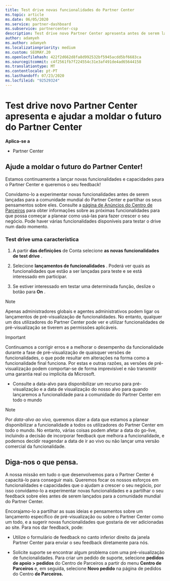 ```yaml
---
title: Test drive novas funcionalidades do Partner Center
ms.topic: article
ms.date: 06/05/2020
ms.service: partner-dashboard
ms.subservice: partnercenter-csp
description: Test drive novo Partner Center apresenta antes de serem lançados e deixe-nos saber o que você pensa. Ajude a moldar o futuro do Partner Center!
author: adamyeh
ms.author: adamyeh
ms.localizationpriority: medium
ms.custom: SEOMAY.20
ms.openlocfilehash: 422f2d662d8fa8d992532bf5945acdd5bf6683ca
ms.sourcegitcommit: c4f2561fb7f224554c31e3af491de4ad65644158
ms.translationtype: MT
ms.contentlocale: pt-PT
ms.lasthandoff: 07/23/2020
ms.locfileid: "92529324"
---
```

# <a name="test-drive-new-partner-center-features-and-help-shape-the-future-of-partner-center"></a>Test drive novo Partner Center apresenta e ajudar a moldar o futuro do Partner Center

**Aplica-se a**

- Partner Center

## <a name="help-shape-the-future-of-partner-center"></a>Ajude a moldar o futuro do Partner Center!

Estamos continuamente a lançar novas funcionalidades e capacidades para o Partner Center e queremos o seu feedback!

Convidamo-lo a experimentar novas funcionalidades antes de serem lançadas para a comunidade mundial do Partner Center e partilhar os seus pensamentos sobre eles. Consulte a [página de Anúncios do Centro de Parceiros](announcements/index.md) para obter informações sobre as próximas funcionalidades para que possa começar a planear como usá-las para fazer crescer o seu negócio. Pode haver várias funcionalidades disponíveis para testar o drive num dado momento.

### <a name="test-drive-a-feature"></a>Test drive uma característica

1. A partir **das definições** de Conta selecione **as novas funcionalidades de test drive** .

2. Selecione **lançamentos de funcionalidades** . Poderá ver quais as funcionalidades que estão a ser lançadas para teste e se está interessado em participar.

3. Se estiver interessado em testar uma determinada função, deslize o botão para **On** .

> [!NOTE]  
> Apenas administradores globais e agentes administrativos podem ligar os lançamentos de pré-visualização de funcionalidades. No entanto, qualquer um dos utilizadores do Partner Center pode ver e utilizar funcionalidades de pré-visualização se tiverem as permissões aplicáveis.

> [!IMPORTANT]  
> Continuamos a corrigir erros e a melhorar o desempenho da funcionalidade durante a fase de pré-visualização de quaisquer versões de funcionalidades, o que pode resultar em alterações na forma como a funcionalidade final funciona. Por estas e outras razões, as versões de pré-visualização podem comportar-se de forma imprevisível e não transmitir uma garantia real ou implícita da Microsoft.

- Consulte a data-alvo para disponibilizar um recurso para pré-visualização e a data de visualização do nosso alvo para quando lançaremos a funcionalidade para a comunidade do Partner Center em todo o mundo

> [!NOTE]  
> Por *data-alvo ao vivo,* queremos dizer a data que estamos a planear disponibilizar a funcionalidade a todos os utilizadores do Partner Center em todo o mundo. No entanto, várias coisas podem afetar a data do go-live, incluindo a decisão de incorporar feedback que melhora a funcionalidade, e podemos decidir reagendar a data de ir ao vivo ou não lançar uma versão comercial da funcionalidade.  
 
## <a name="tell-us-what-you-think"></a>Diga-nos o que pensa.

A nossa missão em tudo o que desenvolvemos para o Partner Center é capacitá-lo para conseguir mais. Queremos focar os nossos esforços em funcionalidades e capacidades que o ajudam a crescer o seu negócio, por isso convidamo-lo a experimentar novas funcionalidades e a partilhar o seu feedback sobre eles antes de serem lançados para a comunidade mundial do Partner Center. 

Encorajamo-lo a partilhar as suas ideias e pensamentos sobre um lançamento específico de pré-visualização ou sobre o Partner Center como um todo, e a sugerir novas funcionalidades que gostaria de ver adicionadas ao site. Para nos dar feedback, pode:  

- Utilize o formulário de feedback no canto inferior direito da janela Partner Center para enviar o seu feedback diretamente para nós. 

- Solicite suporte se encontrar algum problema com uma pré-visualização de funcionalidades. Para criar um pedido de suporte, selecione **pedidos de apoio > pedidos** do Centro de Parceiros a partir do menu **Centro de Parceiros** e, em seguida, selecione **Novo pedido** na página de pedidos do Centro **de Parceiros.**



